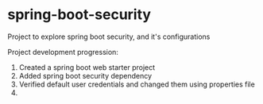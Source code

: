 # spring-boot-security

Project to explore spring boot security, and it's configurations

Project development progression:
1. Created a spring boot web starter project
2. Added spring boot security dependency
3. Verified default user credentials and changed them using properties file
4. 